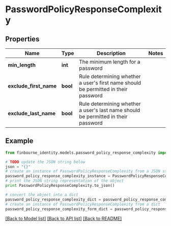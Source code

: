 # PasswordPolicyResponseComplexity


## Properties
Name | Type | Description | Notes
------------ | ------------- | ------------- | -------------
**min_length** | **int** | The minimum length for a password | 
**exclude_first_name** | **bool** | Rule determining whether a user&#39;s first name should be permitted in their password | 
**exclude_last_name** | **bool** | Rule determining whether a user&#39;s last name should be permitted in their password | 

## Example

```python
from finbourne_identity.models.password_policy_response_complexity import PasswordPolicyResponseComplexity

# TODO update the JSON string below
json = "{}"
# create an instance of PasswordPolicyResponseComplexity from a JSON string
password_policy_response_complexity_instance = PasswordPolicyResponseComplexity.from_json(json)
# print the JSON string representation of the object
print PasswordPolicyResponseComplexity.to_json()

# convert the object into a dict
password_policy_response_complexity_dict = password_policy_response_complexity_instance.to_dict()
# create an instance of PasswordPolicyResponseComplexity from a dict
password_policy_response_complexity_form_dict = password_policy_response_complexity.from_dict(password_policy_response_complexity_dict)
```
[[Back to Model list]](../README.md#documentation-for-models) [[Back to API list]](../README.md#documentation-for-api-endpoints) [[Back to README]](../README.md)


